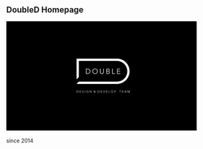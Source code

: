 ## DoubleD Homepage
![image](http://github.com/csbobby/DoubleDWeb/blob/master/logo.png)

since 2014
